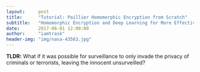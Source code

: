 ```yaml
---
layout:     post
title:      "Tutorial: Paillier Homomorphic Encryption from Scratch"
subtitle:   "Homomorphic Encryption and Deep Learning for More Effective, Less Intrusive Digital Surveillance"
date:       2017-06-01 12:00:00
author:     "iamtrask"
header-img: "img/nasa-43563.jpg"
---
```


<p><b>TLDR:</b> What if it was possible for surveillance to only invade the privacy of criminals or terrorists, leaving the innocent unsurveilled?</p>




<link rel="stylesheet" type="text/css" href="{{ site.baseurl }}/css/shCore.css">
<link rel="stylesheet" type="text/css" href="{{ site.baseurl }}/css/shThemeDefault.css">
<script src="{{ site.baseurl }}/js/shCore.js"></script>
<script src="{{ site.baseurl }}/js/shLegacy.js"></script>
<script src="{{ site.baseurl }}/js/shBrushPython.js"></script>
<script type="text/javascript">
	// SyntaxHighlighter.config.bloggerMode = true;
	SyntaxHighlighter.config.toolbar = true;
    SyntaxHighlighter.all();
</script>